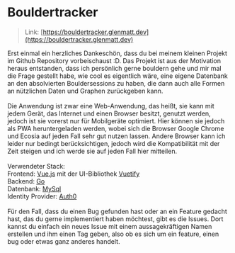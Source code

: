 # Bouldertracker

> Link: [https://bouldertracker.glenmatt.dev](https://bouldertracker.glenmatt.dev)

Erst einmal ein herzliches Dankeschön, dass du bei meinem kleinen Projekt im Github Repository vorbeischaust :D. Das Projekt ist aus der Motivation heraus entstanden, dass ich persönlich gerne bouldern gehe und mir mal die Frage gestellt habe, wie cool es eigentlich wäre, eine eigene Datenbank an den absolvierten Bouldersessions zu haben, die dann auch alle Formen an nützlichen Daten und Graphen zurückgeben kann.<br><br>
Die Anwendung ist zwar eine Web-Anwendung, das heißt, sie kann mit jedem Gerät, das Internet und einen Browser besitzt, genutzt werden, jedoch ist sie vorerst nur für Mobilgeräte optimiert. Hier können sie jedoch als PWA heruntergeladen werden, wobei sich die Browser Google Chrome und Ecosia auf jeden Fall sehr gut nutzen lassen. Andere Browser kann ich leider nur bedingt berücksichtigen, jedoch wird die Kompatibilität mit der Zeit steigen und ich werde sie auf jeden Fall hier mitteilen.
<br/>
<br/>
Verwendeter Stack:<br>
Frontend: [Vue.js](https://vuejs.org/) mit der UI-Bibliothek [Vuetify](https://vuetifyjs.com)<br>
Backend: [Go](https://go.dev/)<br>
Datenbank: [MySql](https://www.mysql.com/)<br>
Identity Provider: [Auth0](https://auth0.com/)<br>
<br>
Für den Fall, dass du einen Bug gefunden hast oder an ein Feature gedacht hast, das du gerne implementiert haben möchtest, gibt es die Issues. Dort kannst du einfach ein neues Issue mit einem aussagekräftigen Namen erstellen und ihm einen Tag geben, also ob es sich um ein feature, einen bug oder etwas ganz anderes handelt.
